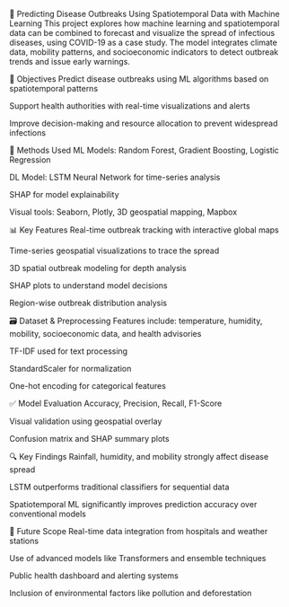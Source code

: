 🦠 Predicting Disease Outbreaks Using Spatiotemporal Data with Machine Learning
This project explores how machine learning and spatiotemporal data can be combined to forecast and visualize the spread of infectious diseases, using COVID-19 as a case study. The model integrates climate data, mobility patterns, and socioeconomic indicators to detect outbreak trends and issue early warnings.

📌 Objectives
Predict disease outbreaks using ML algorithms based on spatiotemporal patterns

Support health authorities with real-time visualizations and alerts

Improve decision-making and resource allocation to prevent widespread infections

🧠 Methods Used
ML Models: Random Forest, Gradient Boosting, Logistic Regression

DL Model: LSTM Neural Network for time-series analysis

SHAP for model explainability

Visual tools: Seaborn, Plotly, 3D geospatial mapping, Mapbox

📊 Key Features
Real-time outbreak tracking with interactive global maps

Time-series geospatial visualizations to trace the spread

3D spatial outbreak modeling for depth analysis

SHAP plots to understand model decisions

Region-wise outbreak distribution analysis

🗃️ Dataset & Preprocessing
Features include: temperature, humidity, mobility, socioeconomic data, and health advisories

TF-IDF used for text processing

StandardScaler for normalization

One-hot encoding for categorical features

✅ Model Evaluation
Accuracy, Precision, Recall, F1-Score

Visual validation using geospatial overlay

Confusion matrix and SHAP summary plots

🔍 Key Findings
Rainfall, humidity, and mobility strongly affect disease spread

LSTM outperforms traditional classifiers for sequential data

Spatiotemporal ML significantly improves prediction accuracy over conventional models

🚀 Future Scope
Real-time data integration from hospitals and weather stations

Use of advanced models like Transformers and ensemble techniques

Public health dashboard and alerting systems

Inclusion of environmental factors like pollution and deforestation
